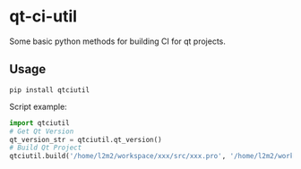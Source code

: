 # qt-ci-util
Some basic python methods for building CI for qt projects.

## Usage

```
pip install qtciutil
```

Script example:

```python
import qtciutil
# Get Qt Version
qt_version_str = qtciutil.qt_version()
# Build Qt Project
qtciutil.build('/home/l2m2/workspace/xxx/src/xxx.pro', '/home/l2m2/workspace/xxx/build', 'debug')
```